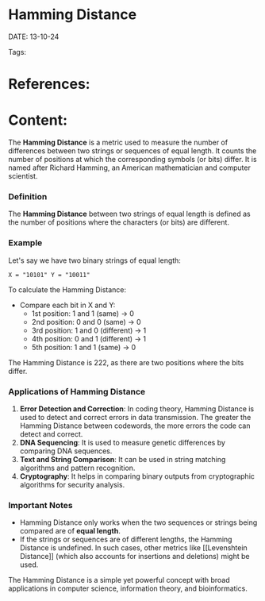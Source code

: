 
# Hamming Distance


DATE:  13-10-24


Tags:

# References:




# Content:

The **Hamming Distance** is a metric used to measure the number of differences between two strings or sequences of equal length. It counts the number of positions at which the corresponding symbols (or bits) differ. It is named after Richard Hamming, an American mathematician and computer scientist.

### Definition

The **Hamming Distance** between two strings of equal length is defined as the number of positions where the characters (or bits) are different.

### Example

Let's say we have two binary strings of equal length:

`X = "10101" Y = "10011"`

To calculate the Hamming Distance:

- Compare each bit in X and Y:
    - 1st position: 1 and 1 (same) → 0
    - 2nd position: 0 and 0 (same) → 0
    - 3rd position: 1 and 0 (different) → 1
    - 4th position: 0 and 1 (different) → 1
    - 5th position: 1 and 1 (same) → 0

The Hamming Distance is 222, as there are two positions where the bits differ.

### Applications of Hamming Distance

1. **Error Detection and Correction**: In coding theory, Hamming Distance is used to detect and correct errors in data transmission. The greater the Hamming Distance between codewords, the more errors the code can detect and correct.
2. **DNA Sequencing**: It is used to measure genetic differences by comparing DNA sequences.
3. **Text and String Comparison**: It can be used in string matching algorithms and pattern recognition.
4. **Cryptography**: It helps in comparing binary outputs from cryptographic algorithms for security analysis.

### Important Notes

- Hamming Distance only works when the two sequences or strings being compared are of **equal length**.
- If the strings or sequences are of different lengths, the Hamming Distance is undefined. In such cases, other metrics like [[Levenshtein Distance]] (which also accounts for insertions and deletions) might be used.

The Hamming Distance is a simple yet powerful concept with broad applications in computer science, information theory, and bioinformatics.



